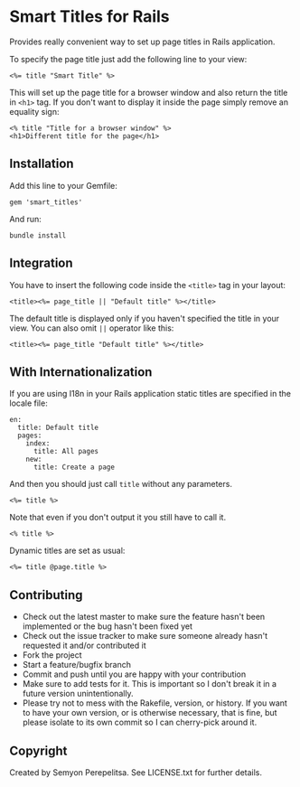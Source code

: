 Smart Titles for Rails
===
Provides really convenient way to set up page titles in Rails application.

To specify the page title just add the following line to your view:

    <%= title "Smart Title" %>

This will set up the page title for a browser window and also return the title in `<h1>` tag.
If you don't want to display it inside the page simply remove an equality sign:

    <% title "Title for a browser window" %>
    <h1>Different title for the page</h1>

Installation
---
Add this line to your Gemfile:

    gem 'smart_titles'

And run:

    bundle install

Integration
---
You have to insert the following code inside the `<title>` tag in your layout:

    <title><%= page_title || "Default title" %></title>

The default title is displayed only if you haven't specified the title in your view.
You can also omit `||` operator like this:

    <title><%= page_title "Default title" %></title>

With Internationalization
---
If you are using I18n in your Rails application static titles are specified in the locale file:

    en:
      title: Default title
      pages:
        index:
          title: All pages
        new:
          title: Create a page

And then you should just call `title` without any parameters.

    <%= title %>

Note that even if you don't output it you still have to call it.

    <% title %>

Dynamic titles are set as usual:

    <%= title @page.title %> 

Contributing
---
* Check out the latest master to make sure the feature hasn't been implemented or the bug hasn't been fixed yet
* Check out the issue tracker to make sure someone already hasn't requested it and/or contributed it
* Fork the project
* Start a feature/bugfix branch
* Commit and push until you are happy with your contribution
* Make sure to add tests for it. This is important so I don't break it in a future version unintentionally.
* Please try not to mess with the Rakefile, version, or history. If you want to have your own version, or is otherwise necessary, that is fine, but please isolate to its own commit so I can cherry-pick around it.

Copyright
---
Created by Semyon Perepelitsa. See LICENSE.txt for further details.
